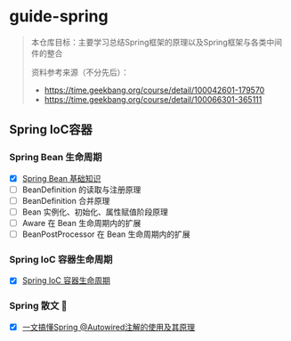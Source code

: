 # guide-spring
> 本仓库目标：主要学习总结Spring框架的原理以及Spring框架与各类中间件的整合
>
> 资料参考来源（不分先后）：
>
> - https://time.geekbang.org/course/detail/100042601-179570
> - https://time.geekbang.org/course/detail/100066301-365111

## Spring IoC容器
### Spring Bean 生命周期
- [x] [Spring Bean 基础知识](./spring-doc/Spring%20Bean%20基础.md)
- [ ] BeanDefinition 的读取与注册原理
- [ ] BeanDefinition 合并原理
- [ ] Bean 实例化、初始化、属性赋值阶段原理
- [ ] Aware 在 Bean 生命周期内的扩展
- [ ] BeanPostProcessor 在 Bean 生命周期内的扩展
### Spring IoC 容器生命周期
- [x] [Spring IoC 容器生命周期](./spring-doc/Spring%20IoC%20容器生命周期.md)

### Spring 散文 🐶
- [x] [一文搞懂Spring @Autowired注解的使用及其原理](./spring-doc/一文搞懂Spring@Autowired注解的使用及其原理.md)


